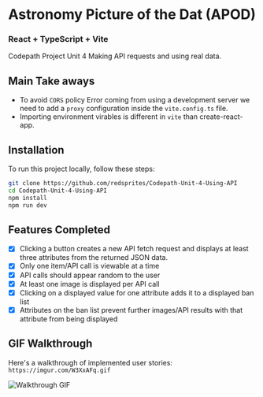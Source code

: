 # Astronomy Picture of the Dat (APOD)

### React + TypeScript + Vite

Codepath Project Unit 4 Making API requests and using real data.

## Main Take aways
  - To avoid `CORS` policy Error coming from using a development server we need to add a `proxy` configuration inside the `vite.config.ts` file.
  - Importing environment virables is different in `vite` than create-react-app. 

## Installation 
To run this project locally, follow these steps:
``` bash 
git clone https://github.com/redsprites/Codepath-Unit-4-Using-API
cd Codepath-Unit-4-Using-API
npm install
npm run dev
```

## Features Completed
- [x] Clicking a button creates a new API fetch request and displays at least three attributes from the returned JSON data.
- [x] Only one item/API call is viewable at a time
- [x] API calls should appear random to the user
- [x] At least one image is displayed per API call
- [x] Clicking on a displayed value for one attribute adds it to a displayed ban list
- [x] Attributes on the ban list prevent further images/API results with that attribute from being displayed

## GIF Walkthrough
Here's a walkthrough of implemented user stories:
`https://imgur.com/W3XxAFq.gif`

![Walkthrough GIF](https://imgur.com/W3XxAFq.gif)